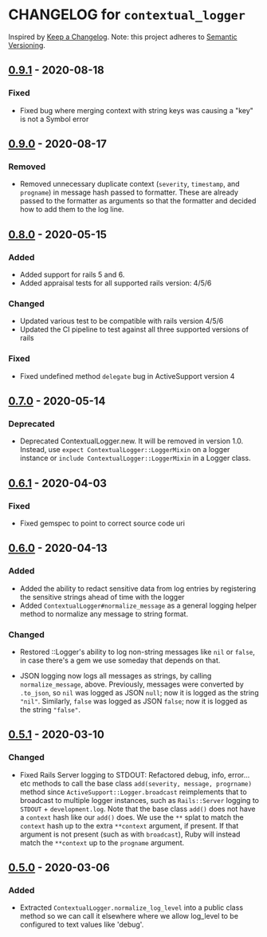 # CHANGELOG for `contextual_logger`

Inspired by [Keep a Changelog](https://keepachangelog.com/en/1.0.0/).
Note: this project adheres to [Semantic Versioning](https://semver.org/spec/v2.0.0.html).

## [0.9.1] - 2020-08-18
### Fixed
- Fixed bug where merging context with string keys was causing a "key" is not a Symbol error

## [0.9.0] - 2020-08-17
### Removed
- Removed unnecessary duplicate context (`severity`, `timestamp`, and `progname`) in message hash passed to formatter. These
are already passed to the formatter as arguments so that the formatter and decided how to add them to the log line.

## [0.8.0] - 2020-05-15
### Added
- Added support for rails 5 and 6.
- Added appraisal tests for all supported rails version: 4/5/6

### Changed
- Updated various test to be compatible with rails version 4/5/6
- Updated the CI pipeline to test against all three supported versions of rails

### Fixed
- Fixed undefined method `delegate` bug in ActiveSupport version 4

## [0.7.0] - 2020-05-14
### Deprecated
- Deprecated ContextualLogger.new. It will be removed in version 1.0.
  Instead, use `expect ContextualLogger::LoggerMixin` on a logger instance or `include ContextualLogger::LoggerMixin` in a Logger class.

## [0.6.1] - 2020-04-03
### Fixed
- Fixed gemspec to point to correct source code uri

## [0.6.0] - 2020-04-13
### Added
- Added the ability to redact sensitive data from log entries by registering the sensitive strings ahead of time with the logger
- Added `ContextualLogger#normalize_message` as a general logging helper method to normalize any message to string format.

### Changed
- Restored ::Logger's ability to log non-string messages like `nil` or `false`, in case there's a gem
  we use someday that depends on that.

- JSON logging now logs all messages as strings, by calling `normalize_message`, above.
  Previously, messages were converted by `.to_json`, so `nil` was logged as JSON `null`; now it is logged as the string `"nil"`.
  Similarly, `false` was logged as JSON `false`; now it is logged as the string `"false"`.

## [0.5.1] - 2020-03-10
### Changed
- Fixed Rails Server logging to STDOUT: Refactored debug, info, error... etc methods to call the base class `add(severity, message, progrname)` method since
  `ActiveSupport::Logger.broadcast` reimplements that to broadcast to multiple logger instances, such as
  `Rails::Server` logging to `STDOUT` + `development.log`.
  Note that the base class `add()` does not have a `context` hash like our `add()` does.
  We use the `**` splat to match the `context` hash up to the extra
  `**context` argument, if present. If that argument is not present (such as with `broadcast`), Ruby will instead
  match the `**context` up to the `progname` argument.

## [0.5.0] - 2020-03-06
### Added
 - Extracted `ContextualLogger.normalize_log_level` into a public class method so we can call it elsewhere where we allow log_level to be
   configured to text values like 'debug'.

[0.9.1]: https://github.com/Invoca/contextual_logger/compare/v0.9.0...v0.9.1
[0.9.0]: https://github.com/Invoca/contextual_logger/compare/v0.8.0...v0.9.0
[0.8.0]: https://github.com/Invoca/contextual_logger/compare/v0.7.0...v0.8.0
[0.7.0]: https://github.com/Invoca/contextual_logger/compare/v0.6.1...v0.7.0
[0.6.1]: https://github.com/Invoca/contextual_logger/compare/v0.6.0...v0.6.1
[0.6.0]: https://github.com/Invoca/contextual_logger/compare/v0.5.1...v0.6.0
[0.5.1]: https://github.com/Invoca/contextual_logger/compare/v0.5.0...v0.5.1
[0.5.0]: https://github.com/Invoca/contextual_logger/compare/v0.4.0...v0.5.0
